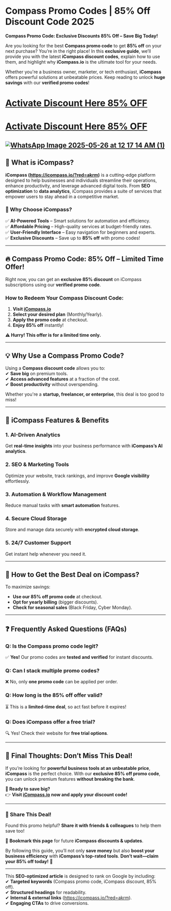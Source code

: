 # Compass Promo Codes | 85% Off Discount Code 2025
 **Compass Promo Code: Exclusive Discounts 85% Off – Save Big Today!**  

Are you looking for the best **Compass promo code** to get **85% off** on your next purchase? You’re in the right place! In this **exclusive guide**, we’ll provide you with the latest **iCompass discount codes**, explain how to use them, and highlight why **iCompass.io** is the ultimate tool for your needs.  

Whether you're a business owner, marketer, or tech enthusiast, **iCompass** offers powerful solutions at unbeatable prices. Keep reading to unlock **huge savings** with our **verified promo codes**! 

# [Activate Discount Here 85% OFF](https://icompass.io/?red=akrm)
# [Activate Discount Here 85% OFF](https://icompass.io/?red=akrm)
[![WhatsApp Image 2025-05-26 at 12 17 14 AM (1)](https://github.com/user-attachments/assets/0074738a-8f9e-4d18-9b9d-75408322e3af)
](https://icompass.io/?red=akrm)
---  

## **🔹 What is iCompass?**  

**iCompass (https://icompass.io/?red=akrm)** is a cutting-edge platform designed to help businesses and individuals streamline their operations, enhance productivity, and leverage advanced digital tools. From **SEO optimization** to **data analytics**, iCompass provides a suite of services that empower users to stay ahead in a competitive market.  

### **🔹 Why Choose iCompass?**  
✅ **AI-Powered Tools** – Smart solutions for automation and efficiency.  
✅ **Affordable Pricing** – High-quality services at budget-friendly rates.  
✅ **User-Friendly Interface** – Easy navigation for beginners and experts.  
✅ **Exclusive Discounts** – Save up to **85% off** with promo codes!  

---  

## **🔥 Compass Promo Code: 85% Off – Limited Time Offer!**  

Right now, you can get an **exclusive 85% discount** on iCompass subscriptions using our **verified promo code**.  

### **How to Redeem Your Compass Discount Code:**  
1. **Visit [iCompass.io](https://icompass.io/?red=akrm)**  
2. **Select your desired plan** (Monthly/Yearly).  
3. **Apply the promo code** at checkout.  
4. **Enjoy 85% off** instantly!  

**⚠️ Hurry! This offer is for a limited time only.**  

---  

## **💡 Why Use a Compass Promo Code?**  

Using a **Compass discount code** allows you to:  
✔ **Save big** on premium tools.  
✔ **Access advanced features** at a fraction of the cost.  
✔ **Boost productivity** without overspending.  

Whether you're a **startup, freelancer, or enterprise**, this deal is too good to miss!  

---  

## **📌 iCompass Features & Benefits**  

### **1. AI-Driven Analytics**  
Get **real-time insights** into your business performance with **iCompass’s AI analytics**.  

### **2. SEO & Marketing Tools**  
Optimize your website, track rankings, and improve **Google visibility** effortlessly.  

### **3. Automation & Workflow Management**  
Reduce manual tasks with **smart automation** features.  

### **4. Secure Cloud Storage**  
Store and manage data securely with **encrypted cloud storage**.  

### **5. 24/7 Customer Support**  
Get instant help whenever you need it.  

---  

## **🔎 How to Get the Best Deal on iCompass?**  

To maximize savings:  
- **Use our 85% off promo code** at checkout.  
- **Opt for yearly billing** (bigger discounts).  
- **Check for seasonal sales** (Black Friday, Cyber Monday).  

---  

## **❓ Frequently Asked Questions (FAQs)**  

### **Q: Is the Compass promo code legit?**  
✅ **Yes!** Our promo codes are **tested and verified** for instant discounts.  

### **Q: Can I stack multiple promo codes?**  
❌ No, only **one promo code** can be applied per order.  

### **Q: How long is the 85% off offer valid?**  
⏳ This is a **limited-time deal**, so act fast before it expires!  

### **Q: Does iCompass offer a free trial?**  
🔍 Yes! Check their website for **free trial options**.  

---  

## **🎉 Final Thoughts: Don’t Miss This Deal!**  

If you’re looking for **powerful business tools at an unbeatable price**, **iCompass** is the perfect choice. With our **exclusive 85% off promo code**, you can unlock premium features **without breaking the bank**.  

**🚀 Ready to save big?**  
👉 **Visit [iCompass.io](https://icompass.io/?red=akrm) now and apply your discount code!**  

---  

### **📢 Share This Deal!**  
Found this promo helpful? **Share it with friends & colleagues** to help them save too!  

🔗 **Bookmark this page** for future **iCompass discounts & updates**.  

By following this guide, you’ll not only **save money** but also **boost your business efficiency** with **iCompass’s top-rated tools**. **Don’t wait—claim your 85% off today!** 🎉  

---  

This **SEO-optimized article** is designed to rank on Google by including:  
✔ **Targeted keywords** (Compass promo code, iCompass discount, 85% off).  
✔ **Structured headings** for readability.  
✔ **Internal & external links** (https://icompass.io/?red=akrm).  
✔ **Engaging CTAs** to drive conversions.  

